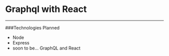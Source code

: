 # Graphql with React

---
###Technologies Planned
- Node
- Express
- soon to be... GraphQL and React
